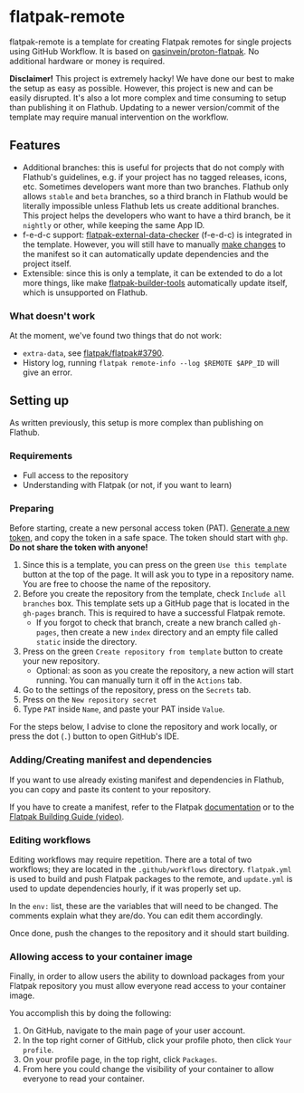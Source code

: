 # flatpak-remote
flatpak-remote is a template for creating Flatpak remotes for single projects using GitHub Workflow. It is based on [gasinvein/proton-flatpak](https://github.com/gasinvein/proton-flatpak/blob/master/.github/workflows/flatpak.yml). No additional hardware or money is required.

**Disclaimer!** This project is extremely hacky! We have done our best to make the setup as easy as possible. However, this project is new and can be easily disrupted. It's also a lot more complex and time consuming to setup than publishing it on Flathub. Updating to a newer version/commit of the template may require manual intervention on the workflow.

## Features
- Additional branches: this is useful for projects that do not comply with Flathub's guidelines, e.g. if your project has no tagged releases, icons, etc. Sometimes developers want more than two branches. Flathub only allows `stable` and `beta` branches, so a third branch in Flathub would be literally impossible unless Flathub lets us create additional branches. This project helps the developers who want to have a third branch, be it `nightly` or other, while keeping the same App ID.
- f-e-d-c support: [flatpak-external-data-checker](https://github.com/flathub/flatpak-external-data-checker/) (f-e-d-c) is integrated in the template. However, you will still have to manually [make changes](https://github.com/flathub/flatpak-external-data-checker/#changes-to-flatpak-manifests) to the manifest so it can automatically update dependencies and the project itself.
- Extensible: since this is only a template, it can be extended to do a lot more things, like make [flatpak-builder-tools](https://github.com/flatpak/flatpak-builder-tools) automatically update itself, which is unsupported on Flathub.

### What doesn't work
At the moment, we've found two things that do not work:
- `extra-data`, see [flatpak/flatpak#3790](https://github.com/flatpak/flatpak/issues/3790).
- History log, running `flatpak remote-info --log $REMOTE $APP_ID` will give an error.

## Setting up
As written previously, this setup is more complex than publishing on Flathub.

### Requirements
- Full access to the repository
- Understanding with Flatpak (or not, if you want to learn)

### Preparing
Before starting, create a new personal access token (PAT). [Generate a new token](https://github.com/settings/tokens/new), and copy the token in a safe space. The token should start with `ghp`. **Do not share the token with anyone!**

1. Since this is a template, you can press on the green `Use this template` button at the top of the page. It will ask you to type in a repository name. You are free to choose the name of the repository.
2. Before you create the repository from the template, check `Include all branches` box. This template sets up a GitHub page that is located in the `gh-pages` branch. This is required to have a successful Flatpak remote.
   - If you forgot to check that branch, create a new branch called `gh-pages`, then create a new `index` directory and an empty file called `static` inside the directory.
3. Press on the green `Create repository from template` button to create your new repository.
   - Optional: as soon as you create the repository, a new action will start running. You can manually turn it off in the `Actions` tab.
4. Go to the settings of the repository, press on the `Secrets` tab. 
5. Press on the `New repository secret`
6. Type `PAT` inside `Name`, and paste your PAT inside `Value`.

For the steps below, I advise to clone the repository and work locally, or press the dot (`.`) button to open GitHub's IDE.

### Adding/Creating manifest and dependencies
If you want to use already existing manifest and dependencies in Flathub, you can copy and paste its content to your repository.

If you have to create a manifest, refer to the Flatpak [documentation](https://docs.flatpak.org/en/latest/index.html) or to the [Flatpak Building Guide (video)](https://www.youtube.com/watch?v=xnnJRP4t9gM).

### Editing workflows
Editing workflows may require repetition. There are a total of two workflows; they are located in the `.github/workflows` directory. `flatpak.yml` is used to build and push Flatpak packages to the remote, and `update.yml` is used to update dependencies hourly, if it was properly set up.

In the `env:` list, these are the variables that will need to be changed. The comments explain what they are/do. You can edit them accordingly.

Once done, push the changes to the repository and it should start building.

### Allowing access to your container image
Finally, in order to allow users the ability to download packages from your Flatpak repository you must allow everyone read access to your container image.

You accomplish this by doing the following:

1. On GitHub, navigate to the main page of your user account.
2. In the top right corner of GitHub, click your profile photo, then click `Your profile`. 
3. On your profile page, in the top right, click `Packages`. 
4. From here you could change the visibility of your container to allow everyone to read your container.
